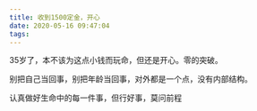 ```yaml
---
title: 收到1500定金，开心
date: 2020-05-16 09:47:04
tags:
---
```

35岁了，本不该为这点小钱而玩命，但还是开心。零的突破。

别把自己当回事，别把年龄当回事，对外都是一个点，没有内部结构。

认真做好生命中的每一件事，但行好事，莫问前程